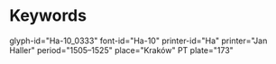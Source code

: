# Keywords
glyph-id="Ha-10_0333"
font-id="Ha-10"
printer-id="Ha"
printer="Jan Haller"
period="1505–1525"
place="Kraków"
PT plate="173"
